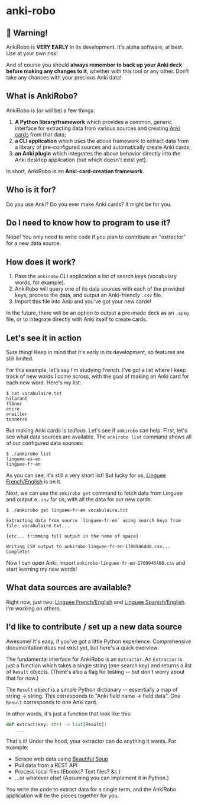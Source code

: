 # anki-robo

## 🚨 Warning!

AnkiRobo is **VERY EARLY** in its development. It's alpha software, at best.
Use at your own risk!

And of course you should **always remember to back up your Anki deck before
making any changes to it**, whether with this tool or any other. Don't take
any chances with your precious Anki data!

## What is AnkiRobo?

AnkiRobo is (or will be) a few things:

1. **A Python library/framework** which provides a common, generic interface
   for extracting data from various sources and creating [Anki
   cards](https://apps.ankiweb.net/) from that data;
2. **a CLI application** which uses the above framework to extract data from a
   library of pre-configured sources and automatically create Anki cards;
3. **an Anki plugin** which integrates the above behavior directly into the
   Anki desktop application (but which doesn't exist yet).

In short, AnkiRobo is an **Anki-card-creation framework**.

## Who is it for?

Do you use Anki? Do you ever make Anki cards? It might be for you.

## Do I need to know how to program to use it?

Nope! You only need to write code if you plan to contribute an "extractor" for
a new data source.

## How does it work?

1. Pass the `ankirobo` CLI application a list of search keys (vocabulary
   words, for example).
2. AnkiRobo will query one of its data sources with each of the provided keys,
   process the data, and output an Anki-friendly `.csv` file.
3. Import this file into Anki and you've got your new cards!

In the future, there will be an option to output a pre-made deck as an `.apkg`
file, or to integrate directly with Anki itself to create cards.

## Let's see it in action

Sure thing! Keep in mind that it's early in its development, so features are
still limited.

For this example, let's say I'm studying French. I've got a list where I keep
track of new words I come across, with the goal of making an Anki card for
each new word. Here's my list:

```
$ cat vocabulaire.txt
hilarant
flâner
encre
oreiller
tonnerre
```

But making Anki cards is *tedious*. Let's see if `ankirobo` can help. First,
let's see what data sources are available. The `ankirobo list` command shows
all of our configured data sources:

```
$ ./ankirobo list
linguee-es-en
linguee-fr-en
```

As you can see, it's still a very short list! But lucky for us, [Linguee
French/English](https://www.linguee.com/french-english/) is on it.

Next, we can use the `ankirobo get` command to fetch data from Linguee and
output a `.csv` for us, with all the data for our new cards:

```
$ ./ankirobo get linguee-fr-en vocabulaire.txt

Extracting data from source `linguee-fr-en` using search keys from file: vocabulaire.txt...

[etc... trimming full output in the name of space]

Writing CSV output to ankirobo-linguee-fr-en-1709946408.csv... Complete!
```

Now I can open Anki, import `ankirobo-linguee-fr-en-1709946408.csv` and start
learning my new words!

## What data sources are available?

Right now, just two: [Linguee
French/English](https://www.linguee.com/french-english/) and [Linguee
Spanish/English](https://www.linguee.com/spanish-english/). I'm working on
others.

## I'd like to contribute / set up a new data source

Awesome! It's easy, if you've got a little Python experience. Comprehensive
documentation does not exist yet, but here's a quick overview.

The fundamental interface for AnkiRobo is an `Extractor`. An `Extractor` is
just a function which takes a single string (one search key) and returns a
list of `Result` objects. (There's also a flag for testing -- but don't worry
about that for now.)

The `Result` object is a simple Python dictionary -- essentially a map of
string -> string. This corresponds to "Anki field name -> field data". One
`Result` corresponds to one Anki card.

In other words, it's just a function that look like this:

```python
def extract(key: str) -> list[Result]:
    ...
```

That's it! Under the hood, your extractor can do anything it wants. For
example:

- Scrape web data using [Beautiful
  Soup](https://beautiful-soup-4.readthedocs.io/en/latest/)
- Pull data from a REST API
- Process local files (Ebooks? Text files? &c.)
- ...or whatever else! (Assuming you can implement it in Python.)

You write the code to extract data for a single term, and the AnkiRobo
application will tie the pieces together for you.
